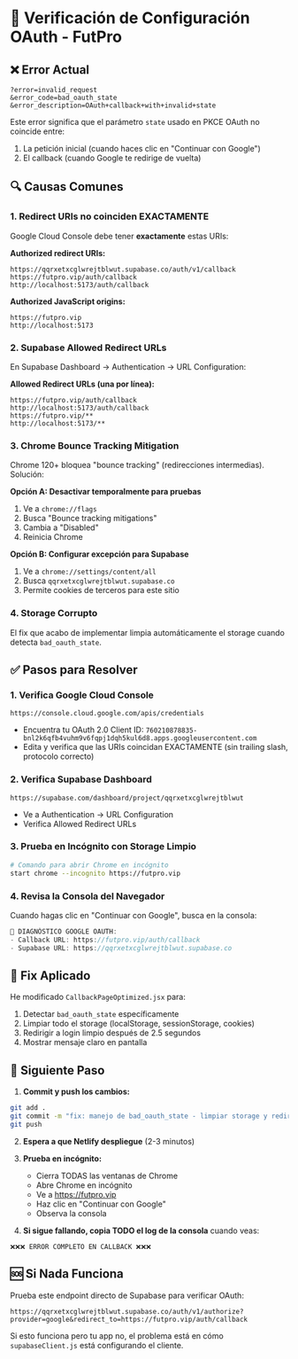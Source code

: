 # 🔐 Verificación de Configuración OAuth - FutPro

## ❌ Error Actual
```
?error=invalid_request
&error_code=bad_oauth_state
&error_description=OAuth+callback+with+invalid+state
```

Este error significa que el parámetro `state` usado en PKCE OAuth no coincide entre:
1. La petición inicial (cuando haces clic en "Continuar con Google")
2. El callback (cuando Google te redirige de vuelta)

## 🔍 Causas Comunes

### 1. Redirect URIs no coinciden EXACTAMENTE
Google Cloud Console debe tener **exactamente** estas URIs:

**Authorized redirect URIs:**
```
https://qqrxetxcglwrejtblwut.supabase.co/auth/v1/callback
https://futpro.vip/auth/callback
http://localhost:5173/auth/callback
```

**Authorized JavaScript origins:**
```
https://futpro.vip
http://localhost:5173
```

### 2. Supabase Allowed Redirect URLs
En Supabase Dashboard → Authentication → URL Configuration:

**Allowed Redirect URLs (una por línea):**
```
https://futpro.vip/auth/callback
http://localhost:5173/auth/callback
https://futpro.vip/**
http://localhost:5173/**
```

### 3. Chrome Bounce Tracking Mitigation
Chrome 120+ bloquea "bounce tracking" (redirecciones intermedias). Solución:

**Opción A: Desactivar temporalmente para pruebas**
1. Ve a `chrome://flags`
2. Busca "Bounce tracking mitigations"
3. Cambia a "Disabled"
4. Reinicia Chrome

**Opción B: Configurar excepción para Supabase**
1. Ve a `chrome://settings/content/all`
2. Busca `qqrxetxcglwrejtblwut.supabase.co`
3. Permite cookies de terceros para este sitio

### 4. Storage Corrupto
El fix que acabo de implementar limpia automáticamente el storage cuando detecta `bad_oauth_state`.

## ✅ Pasos para Resolver

### 1. Verifica Google Cloud Console
```
https://console.cloud.google.com/apis/credentials
```
- Encuentra tu OAuth 2.0 Client ID: `760210878835-bnl2k6qfb4vuhm9v6fqpj1dqh5kul6d8.apps.googleusercontent.com`
- Edita y verifica que las URIs coincidan EXACTAMENTE (sin trailing slash, protocolo correcto)

### 2. Verifica Supabase Dashboard
```
https://supabase.com/dashboard/project/qqrxetxcglwrejtblwut
```
- Ve a Authentication → URL Configuration
- Verifica Allowed Redirect URLs

### 3. Prueba en Incógnito con Storage Limpio
```bash
# Comando para abrir Chrome en incógnito
start chrome --incognito https://futpro.vip
```

### 4. Revisa la Consola del Navegador
Cuando hagas clic en "Continuar con Google", busca en la consola:
```javascript
🚀 DIAGNÓSTICO GOOGLE OAUTH:
- Callback URL: https://futpro.vip/auth/callback
- Supabase URL: https://qqrxetxcglwrejtblwut.supabase.co
```

## 🔧 Fix Aplicado

He modificado `CallbackPageOptimized.jsx` para:
1. Detectar `bad_oauth_state` específicamente
2. Limpiar todo el storage (localStorage, sessionStorage, cookies)
3. Redirigir a login limpio después de 2.5 segundos
4. Mostrar mensaje claro en pantalla

## 📝 Siguiente Paso

1. **Commit y push los cambios:**
```bash
git add .
git commit -m "fix: manejo de bad_oauth_state - limpiar storage y redirigir a login limpio"
git push
```

2. **Espera a que Netlify despliegue** (2-3 minutos)

3. **Prueba en incógnito:**
   - Cierra TODAS las ventanas de Chrome
   - Abre Chrome en incógnito
   - Ve a https://futpro.vip
   - Haz clic en "Continuar con Google"
   - Observa la consola

4. **Si sigue fallando, copia TODO el log de la consola** cuando veas:
```
❌❌❌ ERROR COMPLETO EN CALLBACK ❌❌❌
```

## 🆘 Si Nada Funciona

Prueba este endpoint directo de Supabase para verificar OAuth:
```
https://qqrxetxcglwrejtblwut.supabase.co/auth/v1/authorize?provider=google&redirect_to=https://futpro.vip/auth/callback
```

Si esto funciona pero tu app no, el problema está en cómo `supabaseClient.js` está configurando el cliente.
